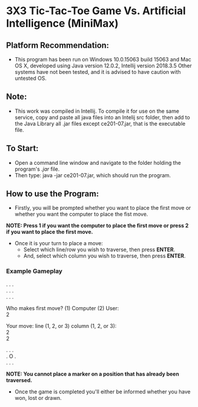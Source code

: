 # 3X3 Tic-Tac-Toe Game Vs. Artificial Intelligence (MiniMax)

## Platform Recommendation:
* This program has been run on Windows 10.0.15063 build 15063 and Mac OS X, developed using Java version 12.0.2, Intellij version 2018.3.5
Other systems have not been tested, and it is advised to have caution with untested OS.

## Note:
* This work was compiled in Intellij. To compile it for use on the same service, copy and paste all java files into an Intelij src folder, then add to the Java Library all .jar files except ce201-07.jar, that is the executable file.

## To Start:
* Open a command line window and navigate to the folder holding the program's *.jar* file.
* Then type: java -jar ce201-07.jar, which should run the program.

## How to use the Program:
* Firstly, you will be prompted whether you want to place the first move or whether you want the computer to place the fist move.  

**NOTE: Press 1 if you want the computer to place the first move or press 2 if you want to place the first move.**

* Once it is your turn to place a move:
  * Select which line/row you wish to traverse, then press **ENTER**.
  * And, select which column you wish to traverse, then press **ENTER**.
  
### Example Gameplay

.    .    .  
.    .    .  
.    .    .  
 
Who makes first move? (1) Computer (2) User:  
2  

Your move: line (1, 2, or 3) column (1, 2, or 3):  
2  
2  

.    .    .  
.    O    .  
.    .    .  

**NOTE: You cannot place a marker on a position that has already been traversed.**

* Once the game is completed you'll either be informed whether you have won, lost or drawn.
